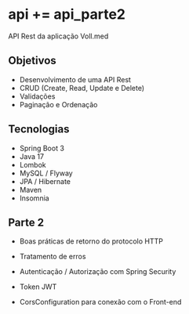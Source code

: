 # api += api_parte2
API Rest da aplicação Voll.med

## Objetivos
- Desenvolvimento de uma API Rest
- CRUD (Create, Read, Update e Delete)
- Validações
- Paginação e Ordenação

## Tecnologias
- Spring Boot 3
- Java 17
- Lombok
- MySQL / Flyway
- JPA / Hibernate
- Maven
- Insomnia

## Parte 2
- Boas práticas de retorno do protocolo HTTP
- Tratamento de erros
- Autenticação / Autorização com Spring Security
- Token JWT

- CorsConfiguration para conexão com o Front-end